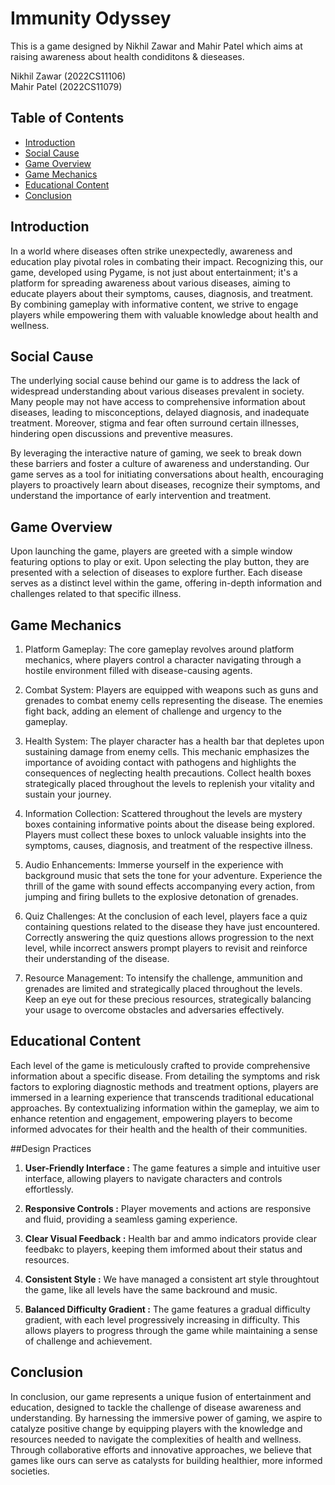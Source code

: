 # Immunity Odyssey

This is a game designed by Nikhil Zawar and Mahir Patel which aims at raising awareness about health condiditons & dieseases.

Nikhil Zawar (2022CS11106)
\
Mahir Patel (2022CS11079)

## Table of Contents

- [Introduction](#introduction)
- [Social Cause](#social-cause)
- [Game Overview](#game-overview)
- [Game Mechanics](#game-mechanics)
- [Educational Content](#educational-content)
- [Conclusion](#conclusion)
## Introduction

In a world where diseases often strike unexpectedly, awareness and education play pivotal roles in combating their impact. Recognizing this, our game, developed using Pygame, is not just about entertainment; it's a platform for spreading awareness about various diseases, aiming to educate players about their symptoms, causes, diagnosis, and treatment. By combining gameplay with informative content, we strive to engage players while empowering them with valuable knowledge about health and wellness.

## Social Cause

The underlying social cause behind our game is to address the lack of widespread understanding about various diseases prevalent in society. Many people may not have access to comprehensive information about diseases, leading to misconceptions, delayed diagnosis, and inadequate treatment. Moreover, stigma and fear often surround certain illnesses, hindering open discussions and preventive measures.

By leveraging the interactive nature of gaming, we seek to break down these barriers and foster a culture of awareness and understanding. Our game serves as a tool for initiating conversations about health, encouraging players to proactively learn about diseases, recognize their symptoms, and understand the importance of early intervention and treatment.

## Game Overview

Upon launching the game, players are greeted with a simple window featuring options to play or exit. Upon selecting the play button, they are presented with a selection of diseases to explore further. Each disease serves as a distinct level within the game, offering in-depth information and challenges related to that specific illness.

## Game Mechanics

1. Platform Gameplay: The core gameplay revolves around platform mechanics, where players control a character navigating through a hostile environment filled with disease-causing agents.

2. Combat System: Players are equipped with weapons such as guns and grenades to combat enemy cells representing the disease. The enemies fight back, adding an element of challenge and urgency to the gameplay.

3. Health System: The player character has a health bar that depletes upon sustaining damage from enemy cells. This mechanic emphasizes the importance of avoiding contact with pathogens and highlights the consequences of neglecting health precautions. Collect health boxes strategically placed throughout the levels to replenish your vitality and sustain your journey.

4. Information Collection: Scattered throughout the levels are mystery boxes containing informative points about the disease being explored. Players must collect these boxes to unlock valuable insights into the symptoms, causes, diagnosis, and treatment of the respective illness.

5. Audio Enhancements: Immerse yourself in the experience with background music that sets the tone for your adventure. Experience the thrill of the game with sound effects accompanying every action, from jumping and firing bullets to the explosive detonation of grenades.

6. Quiz Challenges: At the conclusion of each level, players face a quiz containing questions related to the disease they have just encountered. Correctly answering the quiz questions allows progression to the next level, while incorrect answers prompt players to revisit and reinforce their understanding of the disease.

7. Resource Management: To intensify the challenge, ammunition and grenades are limited and strategically placed throughout the levels. Keep an eye out for these precious resources, strategically balancing your usage to overcome obstacles and adversaries effectively.

## Educational Content

Each level of the game is meticulously crafted to provide comprehensive information about a specific disease. From detailing the symptoms and risk factors to exploring diagnostic methods and treatment options, players are immersed in a learning experience that transcends traditional educational approaches. By contextualizing information within the gameplay, we aim to enhance retention and engagement, empowering players to become informed advocates for their health and the health of their communities.

##Design Practices

1. **User-Friendly Interface :** The game features a simple and intuitive user interface, allowing players to navigate characters and controls effortlessly.

2. **Responsive Controls :**  Player movements and actions are responsive and fluid, providing a seamless gaming experience.

3. **Clear Visual Feedback :**  Health bar and ammo indicators provide clear feedbakc to players, keeping them imformed about their status and resources.

4. **Consistent Style :** We have managed a consistent art style throughtout the game, like all levels have the same backround and music.

5. **Balanced Difficulty Gradient :** The game features a gradual difficulty gradient, with each level progressively increasing in difficulty. This allows players to progress through the game while maintaining a sense of challenge and achievement.


## Conclusion

In conclusion, our game represents a unique fusion of entertainment and education, designed to tackle the challenge of disease awareness and understanding. By harnessing the immersive power of gaming, we aspire to catalyze positive change by equipping players with the knowledge and resources needed to navigate the complexities of health and wellness. Through collaborative efforts and innovative approaches, we believe that games like ours can serve as catalysts for building healthier, more informed societies.
